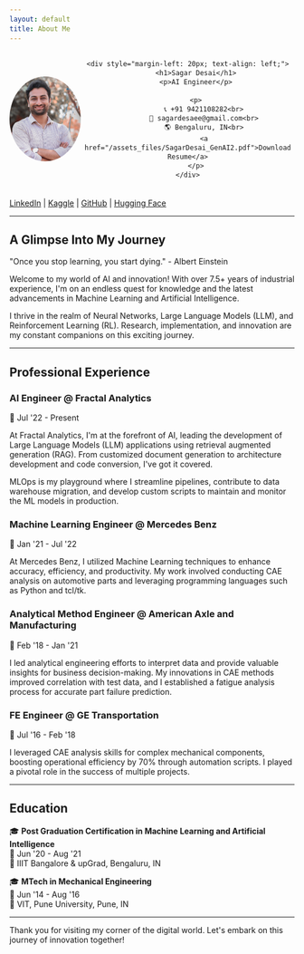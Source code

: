 ```yaml
---
layout: default
title: About Me
---
```


<div style="display: flex; align-items: center; text-align: center;">
    <!-- Profile Picture - Resize as needed -->
    <img src="/assets_files/profile.JPG" alt="Profile Picture" style="width: 150px; height: 150px; object-fit: cover; border-radius: 50%;">

    <div style="margin-left: 20px; text-align: left;">
        <h1>Sagar Desai</h1>
        <p>AI Engineer</p>

        <p>
            📞 +91 9421108282<br>
            📧 sagardesaee@gmail.com<br>
            🌎 Bengaluru, IN<br>
            <a href="/assets_files/SagarDesai_GenAI2.pdf">Download Resume</a>
        </p>
    </div>
</div>

<p style="margin-top: 20px;">
    <a href="https://www.linkedin.com/in/sagar-s-desai/" target="_blank">LinkedIn</a> |
    <a href="https://www.kaggle.com/sagarsdesai" target="_blank">Kaggle</a> |
    <a href="https://github.com/SDcodehub" target="_blank">GitHub</a> |
    <a href="https://huggingface.co/sagarsdesai" target="_blank">Hugging Face</a>
</p>

---

## A Glimpse Into My Journey

"Once you stop learning, you start dying." - Albert Einstein

Welcome to my world of AI and innovation! With over 7.5+ years of industrial experience, I'm on an endless quest for knowledge and the latest advancements in Machine Learning and Artificial Intelligence.

I thrive in the realm of Neural Networks, Large Language Models (LLM), and Reinforcement Learning (RL). Research, implementation, and innovation are my constant companions on this exciting journey.

---

## Professional Experience

### AI Engineer @ Fractal Analytics

📅 Jul '22 - Present

At Fractal Analytics, I'm at the forefront of AI, leading the development of Large Language Models (LLM) applications using retrieval augmented generation (RAG). From customized document generation to architecture development and code conversion, I've got it covered.

MLOps is my playground where I streamline pipelines, contribute to data warehouse migration, and develop custom scripts to maintain and monitor the ML models in production.

### Machine Learning Engineer @ Mercedes Benz

📅 Jan '21 - Jul '22

At Mercedes Benz, I utilized Machine Learning techniques to enhance accuracy, efficiency, and productivity. My work involved conducting CAE analysis on automotive parts and leveraging programming languages such as Python and tcl/tk.

### Analytical Method Engineer @ American Axle and Manufacturing

📅 Feb '18 - Jan '21

I led analytical engineering efforts to interpret data and provide valuable insights for business decision-making. My innovations in CAE methods improved correlation with test data, and I established a fatigue analysis process for accurate part failure prediction.

### FE Engineer @ GE Transportation

📅 Jul '16 - Feb '18

I leveraged CAE analysis skills for complex mechanical components, boosting operational efficiency by 70% through automation scripts. I played a pivotal role in the success of multiple projects.

---

## Education

🎓 **Post Graduation Certification in Machine Learning and Artificial Intelligence**  
📅 Jun '20 - Aug '21  
📍 IIIT Bangalore & upGrad, Bengaluru, IN

🎓 **MTech in Mechanical Engineering**  
📅 Jun '14 - Aug '16  
📍 VIT, Pune University, Pune, IN

---

Thank you for visiting my corner of the digital world. Let's embark on this journey of innovation together!
